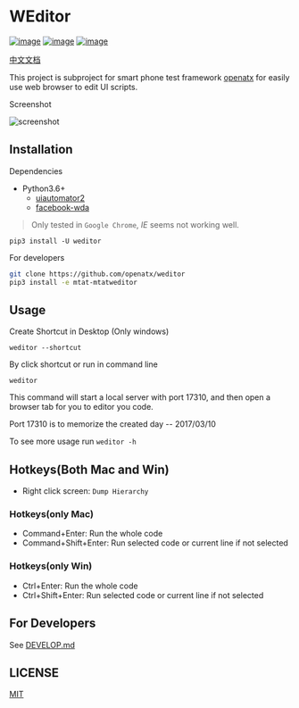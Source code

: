 # WEditor
[![image](https://img.shields.io/pypi/v/weditor.svg?style=flat-square)](https://pypi.python.org/pypi/weditor)
[![image](https://img.shields.io/github/stars/alibaba/web-editor.svg?style=social&label=Star&style=flat-square)](https://github.com/alibaba/web-editor)
[![image](https://travis-ci.org/alibaba/web-editor.svg?branch=master)](https://travis-ci.org/alibaba/web-editor)

[中文文档](README_ZH.md)

This project is subproject for smart phone test framework [openatx](https://github.com/openatx)
for easily use web browser to edit UI scripts.

Screenshot

![screenshot](./screenshot.jpg)

## Installation
Dependencies

- Python3.6+
  - [uiautomator2](https://github.com/openatx/uiautomator2)
  - [facebook-wda](https://github.com/openatx/facebook-wda)


> Only tested in `Google Chrome`, _IE_ seems not working well.

```
pip3 install -U weditor
```

For developers

```bash
git clone https://github.com/openatx/weditor
pip3 install -e mtat-mtatweditor
```

## Usage
Create Shortcut in Desktop (Only windows)

```
weditor --shortcut
```

By click shortcut or run in command line

```
weditor
```

This command will start a local server with port 17310,
and then open a browser tab for you to editor you code.

Port 17310 is to memorize the created day -- 2017/03/10

To see more usage run `weditor -h`

## Hotkeys(Both Mac and Win)
- Right click screen: `Dump Hierarchy`

### Hotkeys(only Mac)
- Command+Enter: Run the whole code
- Command+Shift+Enter: Run selected code or current line if not selected

### Hotkeys(only Win)
- Ctrl+Enter: Run the whole code
- Ctrl+Shift+Enter: Run selected code or current line if not selected

## For Developers
See [DEVELOP.md](DEVELOP.md)

## LICENSE
[MIT](LICENSE)
